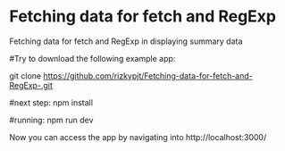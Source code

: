 # Fetching data for fetch and RegExp
Fetching data for fetch and RegExp in displaying summary data

#Try to download the following example app:

git clone  https://github.com/rizkypjt/Fetching-data-for-fetch-and-RegExp-.git

#next step: 
npm install

#running: 
npm run dev 

Now you can access the app by navigating into http://localhost:3000/
